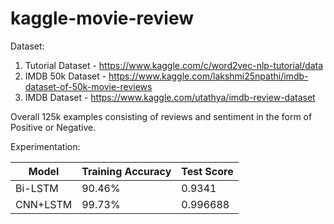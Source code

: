 # kaggle-movie-review

Dataset:
1. Tutorial Dataset - https://www.kaggle.com/c/word2vec-nlp-tutorial/data  
2. IMDB 50k Dataset - https://www.kaggle.com/lakshmi25npathi/imdb-dataset-of-50k-movie-reviews  
3. IMDB Dataset - https://www.kaggle.com/utathya/imdb-review-dataset

Overall 125k examples consisting of reviews and sentiment in the form of Positive or Negative.

Experimentation:

|Model|Training Accuracy|Test Score|
|-----|-----------------|-------------|
|Bi-LSTM|90.46%|0.9341|
|CNN+LSTM|99.73%|0.996688|
